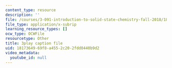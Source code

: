 ```yaml
---
content_type: resource
description: ''
file: /courses/3-091-introduction-to-solid-state-chemistry-fall-2018/1817364969f8a4552c202fdd0440b9d2_iPzRbK3wApI.srt
file_type: application/x-subrip
learning_resource_types: []
ocw_type: OCWFile
resourcetype: Other
title: 3play caption file
uid: 18173649-69f8-a455-2c20-2fdd0440b9d2
video_metadata:
  youtube_id: null
---
```

